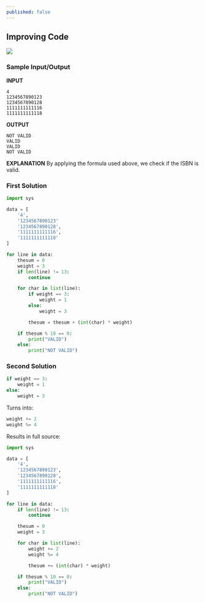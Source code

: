 ```yaml
---
published: false
---
```

## Improving Code


<img src="{{ site.baseurl }}/img/bloomberg-task.png">

### Sample Input/Output

**INPUT**
```
4
1234567890123
1234567890128
1111111111116
1111111111118
```

**OUTPUT**
```
NOT VALID
VALID
VALID
NOT VALID
```

**EXPLANATION**
By applying the formula used above, we check if the ISBN is valid.


### First Solution

```python
import sys

data = [
    '4',
    '1234567890123'
    '1234567890128',
    '1111111111116',
    '1111111111118'
]

for line in data:
    thesum = 0
    weight = 3
    if len(line) != 13:
        continue

    for char in list(line):
        if weight == 3:
            weight = 1
        else:
            weight = 3

        thesum = thesum + (int(char) * weight)

    if thesum % 10 == 0:
        print("VALID")
    else:
        print("NOT VALID")

```




### Second Solution

```python
if weight == 3:
    weight = 1
else:
    weight = 3
```

Turns into:

```python
weight += 2
weight %= 4
```

Results in full source:

```python
import sys

data = [
    '4',
    '1234567890123',
    '1234567890128',
    '1111111111116',
    '1111111111118'
]

for line in data:
    if len(line) != 13:
        continue

    thesum = 0
    weight = 3

    for char in list(line):
        weight += 2
        weight %= 4

        thesum += (int(char) * weight)

    if thesum % 10 == 0:
        print("VALID")
    else:
        print("NOT VALID")

```
